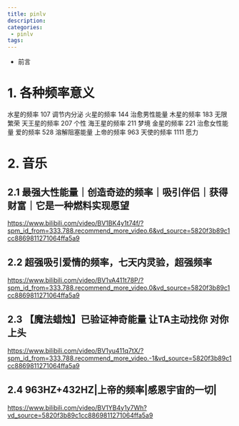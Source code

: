 ```yaml
---
title: pinlv
description:
categories:
 - pinlv
tags:
---
```


- 前言

# 1. 各种频率意义

水星的频率 107 调节内分泌
火星的频率 144 治愈男性能量
木星的频率 183 无限繁荣
天王星的频率 207 个性
海王星的频率 211 梦境
金星的频率 221 治愈女性能量
爱的频率 528 溶解阻塞能量
上帝的频率 963
天使的频率 1111 愿力

# 2. 音乐

## 2.1 最强大性能量｜创造奇迹的频率｜吸引伴侣｜获得财富｜它是一种燃料实现愿望

https://www.bilibili.com/video/BV1BK4y1t74f/?spm_id_from=333.788.recommend_more_video.6&vd_source=5820f3b89c1cc8869811271064ffa5a9

## 2.2 超强吸引爱情的频率，七天内灵验，超强频率
https://www.bilibili.com/video/BV1vA411t78P/?spm_id_from=333.788.recommend_more_video.0&vd_source=5820f3b89c1cc8869811271064ffa5a9

## 2.3 【魔法蜡烛】已验证神奇能量 让TA主动找你 对你上头
https://www.bilibili.com/video/BV1yu411q7tX/?spm_id_from=333.788.recommend_more_video.-1&vd_source=5820f3b89c1cc8869811271064ffa5a9

## 2.4 963HZ+432HZ|上帝的频率|感恩宇宙的一切|
https://www.bilibili.com/video/BV1YB4y1y7Wh?vd_source=5820f3b89c1cc8869811271064ffa5a9